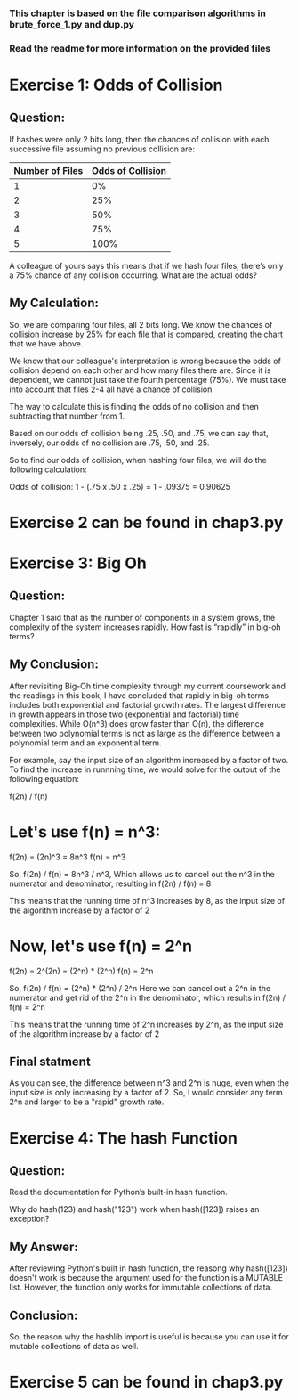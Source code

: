 ### This chapter is based on the file comparison algorithms in brute_force_1.py and dup.py
### Read the readme for more information on the provided files

# Exercise 1: Odds of Collision

## Question: 

If hashes were only 2 bits long, then the chances of collision with each successive file assuming no previous collision are:

| Number of Files | Odds of Collision |
|-----------------|-------------------|
| 1	              | 0%                |
| 2	              | 25%               |
| 3	              | 50%               |
| 4	              | 75%               |
| 5	              | 100%              |

A colleague of yours says this means that if we hash four files, there’s only a 75% chance of any collision occurring. What are the actual odds?

## My Calculation:

So, we are comparing four files, all 2 bits long. We know the chances of collision increase by 25% for each file that is compared, creating the chart that we have above.

We know that our colleague's interpretation is wrong because the odds of collision depend on each other and how many files there are.
Since it is dependent, we cannot just take the fourth percentage (75%). We must take into account that files 2-4 all have a chance of collision

The way to calculate this is finding the odds of no collision and then subtracting that number from 1.

Based on our odds of collision being .25, .50, and .75, we can say that, inversely, our odds of no collision are .75, .50, and .25.

So to find our odds of collision, when hashing four files, we will do the following calculation:

Odds of collision: 1 - (.75 x .50 x .25) = 1 - .09375 = 0.90625

# Exercise 2 can be found in chap3.py


# Exercise 3: Big Oh

## Question:

Chapter 1 said that as the number of components in a system grows, the complexity of the system increases rapidly. How fast is “rapidly” in big-oh terms?

## My Conclusion:

After revisiting Big-Oh time complexity through my current coursework and the readings in this book, I have concluded that rapidly in big-oh terms includes both exponential and factorial growth rates. The largest difference in growth appears in those two (exponential and factorial) time complexities. While O(n^3) does grow faster than O(n), the difference between two polynomial terms is not as large as the difference between a polynomial term and an exponential term.

For example, say the input size of an algorithm increased by a factor of two. To find the increase in runnning time, we would solve for the output of the following equation:

f(2n) / f(n)

# Let's use f(n) = n^3:

f(2n) = (2n)^3 = 8n^3
f(n) = n^3

So, f(2n) / f(n) = 8n^3 / n^3,
Which allows us to cancel out the n^3 in the numerator and denominator,
resulting in f(2n) / f(n) = 8

This means that the running time of n^3 increases by 8, as the input size of the algorithm increase by a factor of 2

# Now, let's use f(n) = 2^n

f(2n) = 2^(2n) = (2^n) * (2^n)
f(n) = 2^n

So, f(2n) / f(n) = (2^n) * (2^n) / 2^n
Here we can cancel out a 2^n in the numerator and get rid of the 2^n in the denominator,
which results in f(2n) / f(n) = 2^n

This means that the running time of 2^n increases by 2^n, as the input size of the algorithm increase by a factor of 2

## Final statment

As you can see, the difference between n^3 and 2^n is huge, even when the input size is only increasing by a factor of 2. So, I would consider any term 2^n and larger to be a "rapid" growth rate.


# Exercise 4: The hash Function

## Question:

Read the documentation for Python’s built-in hash function.

Why do hash(123) and hash("123") work when hash([123]) raises an exception?

## My Answer:

After reviewing Python's built in hash function, the reasong why hash([123]) doesn't work is because the argument used for the function is a MUTABLE list. However, the function only works for immutable collections of data.

## Conclusion:

So, the reason why the hashlib import is useful is because you can use it for mutable collections of data as well.


# Exercise 5 can be found in chap3.py

